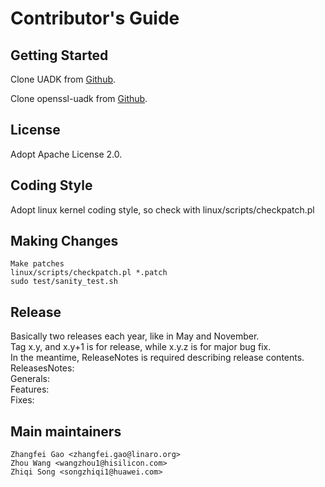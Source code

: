 
# Contributor's Guide

## Getting Started

Clone UADK from [Github](https://github.com/Linaro/uadk).

Clone openssl-uadk from [Github](https://github.com/Linaro/openssl-uadk).

## License

Adopt Apache License 2.0.

## Coding Style

Adopt linux kernel coding style, so check with linux/scripts/checkpatch.pl

## Making Changes

```
Make patches
linux/scripts/checkpatch.pl *.patch
sudo test/sanity_test.sh
```

## Release
Basically two releases each year, like in May and November.\
Tag x.y, and x.y+1 is for release, while x.y.z is for major bug fix.\
In the meantime, ReleaseNotes is required describing release contents.\
ReleasesNotes:\
Generals:\
Features:\
Fixes:

## Main maintainers

```
Zhangfei Gao <zhangfei.gao@linaro.org>
Zhou Wang <wangzhou1@hisilicon.com>
Zhiqi Song <songzhiqi1@huawei.com>
```
